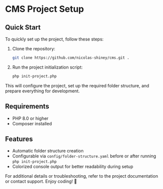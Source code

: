# CMS Project Setup

## Quick Start

To quickly set up the project, follow these steps:

1. Clone the repository:
   ```bash
   git clone https://github.com/nicolas-shiney/cms.git .
   ```

2. Run the project initialization script:
   ```bash
   php init-project.php
   ```

This will configure the project, set up the required folder structure, and prepare everything for development.

## Requirements

- PHP 8.0 or higher
- Composer installed

## Features

- Automatic folder structure creation
- Configurable via `config/folder-structure.yaml` before or after running `php init-project.php`
- Colorized console output for better readability during setup

For additional details or troubleshooting, refer to the project documentation or contact support. Enjoy coding! 🚀
